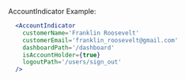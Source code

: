 AccountIndicator Example:

```jsx
  <AccountIndicator
    customerName='Franklin Roosevelt'
    customerEmail='franklin_roosevelt@gmail.com'
    dashboardPath='/dashboard'
    isAccountHolder={true}
    logoutPath='/users/sign_out'
  />
```
